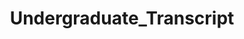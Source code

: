---
layout: archive
title: "Undergraduate_Transcript"
permalink: /undergraduate_transcript
author_profile: true
redirect_to: "/files/Undergraduate_Transcript.pdf"
---